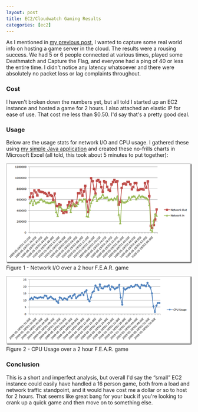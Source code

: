 ```yaml
---
layout: post
title: EC2/Cloudwatch Gaming Results
categories: [ec2]
---
```

As I mentioned in [my previous post][1], I wanted to capture some real world info on hosting a game server in the cloud. The results were a rousing success. We had 5 or 6 people connected at various times, played some Deathmatch and Capture the Flag, and everyone had a ping of 40 or less the entire time. I didn't notice any latency whatsoever and there were absolutely no packet loss or lag complaints throughout.

### Cost

I haven't broken down the numbers yet, but all told I started up an EC2 instance and hosted a game for 2 hours. I also attached an elastic IP for ease of use. That cost me less than $0.50. I'd say that's a pretty good deal.

### Usage

Below are the usage stats for network I/O and CPU usage. I gathered these using [my simple Java application][2] and created these no-frills charts in Microsoft Excel (all told, this took about 5 minutes to put together):

![network io][3] 
Figure 1 - Network I/O over a 2 hour F.E.A.R. game

![cpu usage][4]
Figure 2 - CPU Usage over a 2 hour F.E.A.R. game

### Conclusion

This is a short and imperfect analysis, but overall I'd say the “small” EC2 instance could easily have handled a 16 person game, both from a load and network traffic standpoint, and it would have cost me a dollar or so to host for 2 hours. That seems like great bang for your buck if you're looking to crank up a quick game and then move on to something else.

 [1]: http://hross.net/blog/2009/05/running-a-game-server-on-amazo.html
 [2]: http://hross.net/blog/2009/05/monitoring-performance-with-am.html
 [3]: /images/ec2_network_io.png
 [4]: /images/ec2_cpu_usage.png